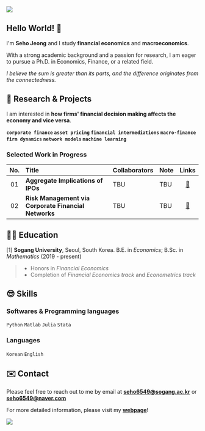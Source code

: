 <img src="https://capsule-render.vercel.app/api?type=waving&color=gradient&customColorList=2&height=100&section=header" />

## Hello World! 👋
I'm **Seho Jeong** and I study **financial economics** and **macroeconomics**.

With a strong academic background and a passion for research, I am eager to pursue a Ph.D. in Economics, Finance, or a related field.

*I believe the sum is greater than its parts, and the difference originates from the connectedness.*


## 🤩 Research & Projects
I am interested in **how firms' financial decision making affects the economy and vice versa**. 

**`corporate finance` `asset pricing` `financial intermediations` `macro-finance` `firm dynamics` `network models` `machine learning`**

### Selected Work in Progress

|No.|Title                                                |Collaborators |Note                       |Links    |
|:-:|:----------------------------------------------------|:-------------|:--------------------------|:-------:|
|01 |**Aggregate Implications of IPOs**                   |TBU|TBU                        |[🔗]()|
|02 |**Risk Management via Corporate Financial Networks** |TBU|TBU                        |[🔗]()|


## 👨‍🎓 Education
\[1\] **Sogang University**, Seoul, South Korea. B.E. in *Economics*; B.Sc. in *Mathematics* (2019 - present)
> - Honors in *Financial Economics* <br>
> - Completion of *Financial Economics track* and *Econometrics track*


## 😎 Skills
### Softwares & Programming languages
`Python`  `Matlab` `Julia` `Stata`

### Languages
`Korean` `English`

## ✉️ Contact
Please feel free to reach out to me by email at **seho6549@sogang.ac.kr** or **seho6549@naver.com**

For more detailed information, please visit my [**webpage**](https://zogvc.github.io/)!

<img src="https://capsule-render.vercel.app/api?type=waving&color=gradient&customColorList=2&height=100&section=footer" />
